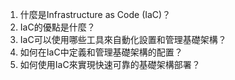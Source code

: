1. 什麼是Infrastructure as Code (IaC)？
2. IaC的優點是什麼？
3. IaC可以使用哪些工具來自動化設置和管理基礎架構？
4. 如何在IaC中定義和管理基礎架構的配置？
5. 如何使用IaC來實現快速可靠的基礎架構部署？